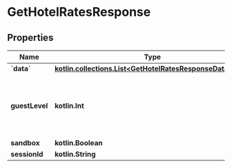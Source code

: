 
# GetHotelRatesResponse

## Properties
Name | Type | Description | Notes
------------ | ------------- | ------------- | -------------
**&#x60;data&#x60;** | [**kotlin.collections.List&lt;GetHotelRatesResponseDataInner&gt;**](GetHotelRatesResponseDataInner.md) |  |  [optional]
**guestLevel** | **kotlin.Int** | guests loyalty level granting them discounts and benefits |  [optional]
**sandbox** | **kotlin.Boolean** |  |  [optional]
**sessionId** | **kotlin.String** |  |  [optional]



